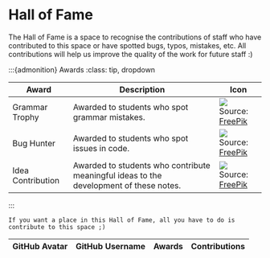 # Hall of Fame

The Hall of Fame is a space to recognise the contributions of staff who have contributed to this space or have spotted bugs, typos, mistakes, etc.
All contributions will help us improve the quality of the work for future staff :)

:::{admonition} Awards
:class: tip, dropdown

| Award             | Description                                                                            | Icon                                                                               |
|-------------------|----------------------------------------------------------------------------------------|------------------------------------------------------------------------------------|
| Grammar Trophy    | Awarded to students who spot grammar mistakes.                                         | ![](resources/grammar_trophy.png)<br /> Source: [FreePik](https://www.freepik.com) |
| Bug Hunter        | Awarded to students who spot issues in code.                                           | ![](resources/bug_hunter.png)<br /> Source: [FreePik](https://www.freepik.com)     |
| Idea Contribution | Awarded to students who contribute meaningful ideas to the development of these notes. | ![](resources/idea.png)<br /> Source: [FreePik](https://www.freepik.com)           |
:::

```{tip}
If you want a place in this Hall of Fame, all you have to do is contribute to this space ;)
```

| GitHub Avatar                                                           | GitHub Username                              | Awards                            | Contributions |
|-------------------------------------------------------------------------|----------------------------------------------|-----------------------------------|---------------|

